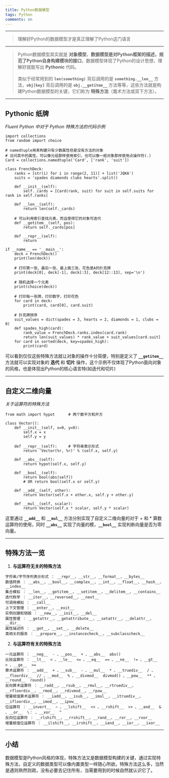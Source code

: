 ```yaml
---
title: Python数据模型
tags: Python
comments: on
---
```


----
> 理解好Python的数据模型才是真正理解了Python这门语言
----

> Python数据模型其实就是 **对象模型**，**数据模型是对Python框架的描述，规范了Python自身构建模块的接口**，数据模型体现了Python的设计思想，理解好就能写出 **Pythonic** 代码。<br>     
> 类似于经常用到的 **`len(something)`** 背后调用的是 **`something.__len__`** 方法，**`obj[key]`** 背后调用的是 **`obj.__getitem__`** 方法等等，这些方法就是构建Python数据模型的关键，它们称为 **特殊方法**（魔术方法或双下方法）。

----

## **Pythonic 纸牌**

*Fluent Python 中对于 Python 特殊方法的代码示例*

```
import collections
from random import choice

# namedtuple用来构建只有少数属性但是没有方法的对象
# 访问其中的属性，可以像元组那样使用索引，也可以像一般对象那样使用点操作符(.)
Card = collections.namedtuple('Card', ['rank', 'suit'])

class FrenchDeck:
    ranks = [str(i) for i in range(2, 11)] + list('JQKA')
    suits = 'spades diamonds clubs hearts'.split()

    def __init__(self):
        self._cards = [Card(rank, suit) for suit in self.suits for rank in self.ranks]

    def __len__(self):
        return len(self._cards)

    # 可以利用索引查找元素，而且使得它的对象可迭代
    def __getitem__(self, pos):
        return self._cards[pos]

    def __repr__(self):
        return 

if __name__ == '__main__':
    deck = FrenchDeck()
    print(len(deck))

    # 打印第一张、最后一张、最上面三张、花色是A的扑克牌
    print(deck[0], deck[-1], deck[:3], deck[12::13], sep='\n')

    # 随机选择一个元素
    print(choice(deck))

    # 打印每一张牌，打印数字，打印花色
    for card in deck:
        print(card, card[0], card.suit)
    
    # 扑克牌排序
    suit_values = dict(spades = 3, hearts = 2, diamonds = 1, clubs = 0)
    def spades_high(card):
        rank_value = FrenchDeck.ranks.index(card.rank)
        return len(suit_values) * rank_value + suit_values[card.suit]
    for card in sorted(deck, key=spades_high):
        print(card)
```
可以看到仅仅这些特殊方法就让对象的操作十分简便，特别是定义了 **`__getitem__`** 方法就可以实现对象的 **迭代** 和 **切片** 操作，这个示例不仅体现了Python面向对象的风格，也是体现出Python的核心语言特(如迭代和切片)

----

## **自定义二维向量**
*关于运算符的特殊方法*
```
﻿from math import hypot 	 # 两个数平方和开方

class Vector():
    def __init__(self, x=0, y=0):
        self.x = x
        self.y = y

    def __repr__(self):     # 字符串表示形式
        return 'Vector(%r, %r)' % (self.x, self.y)

    def __abs__(self):
        return hypot(self.x, self.y)

    def __bool__(self):
        return bool(abs(self))
        # OR return bool(self.x or self.y)

    def __add__(self, other):
        return Vector(self.x + other.x, self.y + other.y)

    def __mul__(self, scalar):
        return Vector(self.x * scalar, self.y * scalar)
```
这里通过 **`__add__`** 和 **`__mul__`** 方法分别实现了自定义二维向量的对于 + 和 * 算数运算符的使用，同时 **`__abs__`** 实现了向量的模，**`__bool__`** 实现判断向量是否为零向量。

----

## **特殊方法一览**

1. **与运算符无关的特殊方法**
```
﻿字符串/字节序列表示形式 ： __repr__、__str__、__format__、__bytes__
数值转换 ： __abs__、__bool__、__complex__、__int__、__float__、__hash__、__index__
集合模拟 ： __len__、__getitem__、__setitem__、__delitem__、__contains__
迭代枚举 ： __iter__、__reversed__、__next__
可调用模拟 ： __call__
上下文管理 ： __enter__、__exit__
实例创建和销毁 ： __new__、__init__、__del__
属性管理 ： __getattr__、__getattribute__、__setattr__、__delattr__、__dir__
属性描述符 ： __get__、__set__、__delete__
类相关的服务 ： __prepare__、__instancecheck__、__subclasscheck__
```
2. **与运算符有关的特殊方法**
```
一元运算符 ： __neg__  - 、__pos__  + 、__abs__  abs()
比较运算符 ： __lt__  < 、__le__  <= 、__eq__  == 、__ne__  != 、__gt__  > 、__ge__  >=
算术运算符 ： __add__  + 、__sub__  - 、__mul__  * 、__truediv__  / 、__floordiv__  // 、__mod__  % 、__divmod__  divmod() 、__pow__  ** 、__round__  round()
反向算术运算符 ： __radd__、__rsub__、__rmul__、__rtruediv__、__rfloordiv__、__rmod__、__rdivmod__、__rpow__
增量赋值算术运算符 ： __iadd__、__isub__、__imul__、__itruediv__、__ifloordiv__、__imod__、__ipow__
位运算符 ： __invert__  ~ 、__lshift__  << 、__rshift__  >> 、__and__  & 、__or__  \： 、__xor__  ^
反向位运算符 ： __rlshift__、__rrshift__、__rand__、__ror__、__rxor__
增量赋值位运算符 ： __ilshift__、__irshift__、__iand__、__ior__、__ixor__
```
----

## **小结**
数据模型是Python风格的体现，特殊方法又是数据模型构建的关键，通过实现特殊方法，自定义的数据类型可以像内置类型一样随心所欲。特殊方法这么多，当然是遇则熟然则疏，没有必要去记住所有，当需要用到的时候自然就认识它了。